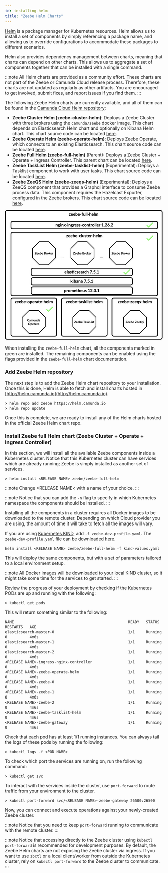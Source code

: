 ```yaml
---
id: installing-helm
title: "Zeebe Helm Charts"
---
```


[Helm](https://github.com/helm/helm) is a package manager for Kubernetes resources. Helm allows us to install a set of components by simply referencing a package name, and allowing us to override configurations to accommodate these packages to different scenarios.

Helm also provides dependency management between charts, meaning that charts can depend on other charts. This allows us to aggregate a set of components together that can be installed with a single command. 

:::note
All Helm charts are provided as a community effort. These charts are not part of the Zeebe or Camunda Cloud release process. Therefore, these charts are not updated as regularly as other artifacts. You are encouraged to get involved, submit fixes, and report issues if you find them.
:::

The following Zeebe Helm charts are currently available, and all of them can be found in the [Camunda Cloud Helm repository](https://github.com/camunda-community-hub/camunda-cloud-helm):

- **Zeebe Cluster Helm (zeebe-cluster-helm)**: Deploys a Zeebe Cluster with three brokers using the `camunda/zeebe` docker image. This chart depends on Elasticsearch Helm chart and optionally on Kibana Helm chart. This chart source code can be located [here](https://github.com/camunda-community-hub/camunda-cloud-helm/tree/main/charts/zeebe-cluster-helm).
- **Zeebe Operate Helm (zeebe-operate-helm)**: Deploys Zeebe Operate, which connects to an existing Elasticsearch. This chart source code can be located [here](https://github.com/camunda-community-hub/camunda-cloud-helm/tree/main/charts/zeebe-operate-helm/).
- **Zeebe Full Helm (zeebe-full-helm)** (Parent): Deploys a Zeebe Cluster + Operate + Ingress Controller. This parent chart can be located [here](https://github.com/camunda-community-hub/camunda-cloud-helm/tree/main/charts/zeebe-full-helm/).
- **Zeebe TaskList Helm (zeebe-tasklist-helm)** (Experimental): Deploys a Tasklist component to work with user tasks. This chart source code can be located [here](https://github.com/camunda-community-hub/camunda-cloud-helm/tree/main/charts/zeebe-tasklist-helm/).
- **Zeebe ZeeQS Helm (zeebe-zeeqs-helm)** (Experimental): Deploys a ZeeQS component that provides a Graphql interface to consume Zeebe process data. This component requires the Hazelcast Exporter, configured in the Zeebe brokers. This chart source code can be located [here](https://github.com/camunda-community-hub/camunda-cloud-helm/tree/main/charts/zeebe-zeeqs-helm/).

![Charts](assets/zeebe-helm-charts.png)

When installing the `zeebe-full-helm` chart, all the components marked in green are installed. The remaining components can be enabled using the flags provided in the `zeebe-full-helm` chart documentation. 

### Add Zeebe Helm repository

The next step is to add the Zeebe Helm chart repository to your installation. Once this is done, Helm is able to fetch and install charts hosted in [http://helm.camunda.io](http://helm.camunda.io).

```
> helm repo add zeebe https://helm.camunda.io
> helm repo update
```

Once this is complete, we are ready to install any of the Helm charts hosted in the official Zeebe Helm chart repo. 

### Install Zeebe full Helm chart (Zeebe Cluster + Operate + Ingress Controller)

In this section, we will install all the available Zeebe components inside a Kubernetes cluster. Notice that this Kubernetes cluster can have services which are already running; Zeebe is simply installed as another set of services. 

```
> helm install <RELEASE NAME> zeebe/zeebe-full-helm
```

:::note
Change &gt;RELEASE NAME&lt; with a name of your choice.
:::

:::note
Notice that you can add the `-n` flag to specify in which Kubernetes namespace the components should be installed.
:::

Installing all the components in a cluster requires all Docker images to be downloaded to the remote cluster. Depending on which Cloud provider you are using, the amount of time it will take to fetch all the images will vary. 

If you are using [Kubernetes KIND](https://github.com/kubernetes-sigs/kind), add `-f zeebe-dev-profile.yaml`. The `zeebe-dev-profile.yaml` file can be downloaded [here](https://github.com/camunda-community-hub/zeebe-helm-profiles/blob/master/zeebe-dev-profile.yaml).

```
helm install <RELEASE NAME> zeebe/zeebe-full-helm -f kind-values.yaml
```

This will deploy the same components, but with a set of parameters tailored to a local environment setup. 

:::note
All Docker images will be downloaded to your local KIND cluster, so it might take some time for the services to get started.
:::

Review the progress of your deployment by checking if the Kubernetes PODs are up and running with the following:

```
> kubectl get pods
```

This will return something similar to the following:

```
NAME                                                   READY   STATUS    RESTARTS   AGE
elasticsearch-master-0                                 1/1     Running   0          4m6s
elasticsearch-master-1                                 1/1     Running   0          4m6s
elasticsearch-master-2                                 1/1     Running   0          4m6s
<RELEASE NAME>-ingress-nginx-controller                1/1     Running   0          4m6s
<RELEASE NAME>-zeebe-operate-helm                      1/1     Running   0          4m6s
<RELEASE NAME>-zeebe-0                                 1/1     Running   0          4m6s
<RELEASE NAME>-zeebe-1                                 1/1     Running   0          4m6s
<RELEASE NAME>-zeebe-2                                 1/1     Running   0          4m6s
<RELEASE NAME>-zeebe-tasklist-helm                     1/1     Running   0          4m6s
<RELEASE NAME>-zeebe-gateway                           1/1     Running   0          4m6s
```

Check that each pod has at least 1/1 running instances. You can always tail the logs of these pods by running the following:

```
> kubectl logs -f <POD NAME> 
```

To check which port the services are running on, run the following command:

```
> kubectl get svc
```

To interact with the services inside the cluster, use `port-forward` to route traffic from your environment to the cluster.
```
> kubectl port-forward svc/<RELEASE NAME>-zeebe-gateway 26500:26500
```

Now, you can connect and execute operations against your newly-created Zeebe cluster. 

:::note
Notice that you need to keep `port-forward` running to communicate with the remote cluster.
:::

:::note
Notice that accessing directly to the Zeebe cluster using `kubectl port-forward` is recommended for development purposes. By default, the Zeebe Helm charts are not exposing the Zeebe cluster via ingress. If you want to use `zbctl` or a local client/worker from outside the Kubernetes cluster, rely on `kubectl port-forward` to the Zeebe cluster to communicate.
:::
